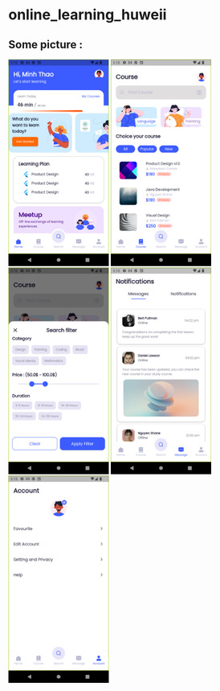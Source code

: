 # online_learning_huweii

## Some picture :

<img src="assets/imgmd/homepage.png" alt="home" width="200"/>
<img src="assets/imgmd/coursepage.png" alt="course" width="200"/>
<img src="assets/imgmd/filter.png" alt="filter" width="200"/>
<img src="assets/imgmd/notifications.png" alt="notifications" width="200"/>
<img src="assets/imgmd/profile.png" alt="profile" width="200"/>

